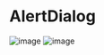 # AlertDialog
![image](https://user-images.githubusercontent.com/87475295/132086045-6b7c3ffe-3130-49fb-a7fb-9f434c7873fd.png)
![image](https://user-images.githubusercontent.com/87475295/132086067-e9f1b75d-cbb2-45c4-8453-1dd178825433.png)


